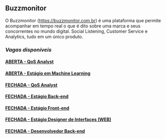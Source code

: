 ## Buzzmonitor
O Buzzmonitor (https://buzzmonitor.com.br) é uma plataforma que permite acompanhar em tempo real o que é dito sobre uma marca e seus concorrentes no mundo digital. Social Listening, Customer Service e Analytics, tudo em um único produto. 

### _Vagas disponíveis_
#### [ABERTA - QoS Analyst](https://github.com/elifebr/buzz-hire/blob/master/trainee_gestao_projetos_web.md) 
#### [ABERTA - Estágio em Machine Learning](https://github.com/elifebr/buzz-hire/blob/master/machine_learning_intern.md)
#### [FECHADA - QoS Analyst](https://github.com/elifebr/buzz-hire/blob/master/qos-anayst.md)
#### [FECHADA - Estágio Back-end](https://github.com/elifebr/buzz-hire/blob/master/java_backend_intern.md)
#### [FECHADA - Estágio Front-end](https://github.com/elifebr/buzz-hire/blob/master/front_end_intern.md)
#### [FECHADA - Estágio Designer de Interfaces (WEB)](https://github.com/elifebr/buzz-hire/blob/master/estagio-designer-interfaces-web.md)
#### [FECHADA - Desenvolvedor Back-end](https://github.com/elifebr/buzz-hire/blob/master/java_full_backend_developer.md)
